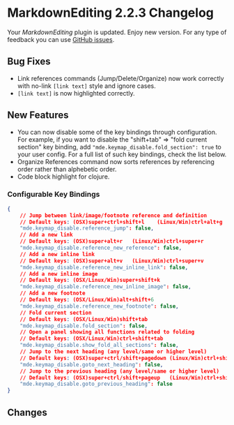 # MarkdownEditing 2.2.3 Changelog

Your _MarkdownEditing_ plugin is updated. Enjoy new version. For any type of
feedback you can use [GitHub issues][issues].

## Bug Fixes

* Link references commands (Jump/Delete/Organize) now work correctly with no-link `[link text]` style and ignore cases.
* `[link text]` is now highlighted correctly.

## New Features

* You can now disable some of the key bindings through configuration. For example, if you want to disable the "shift+tab" => "fold current section" key binding, add `"mde.keymap_disable.fold_section": true` to your user config. For a full list of such key bindings, check the list below.
* Organize References command now sorts references by referencing order rather than alphebetic order.
* Code block highlight for clojure.

### Configurable Key Bindings

```json
{
    // Jump between link/image/footnote reference and definition
    // Default keys: (OSX)super+ctrl+shift+l    (Linux/Win)ctrl+alt+g
    "mde.keymap_disable.reference_jump": false,
    // Add a new link
    // Default keys: (OSX)super+alt+r   (Linux/Win)ctrl+super+r
    "mde.keymap_disable.reference_new_reference": false,
    // Add a new inline link
    // Default keys: (OSX)super+alt+v   (Linux/Win)ctrl+super+v
    "mde.keymap_disable.reference_new_inline_link": false,
    // Add a new inline image
    // Default keys: (OSX/Linux/Win)super+shift+k
    "mde.keymap_disable.reference_new_inline_image": false,
    // Add a new footnote
    // Default keys: (OSX/Linux/Win)alt+shift+6
    "mde.keymap_disable.reference_new_footnote": false,
    // Fold current section
    // Default keys: (OSX/Linux/Win)shift+tab
    "mde.keymap_disable.fold_section": false,
    // Open a panel showing all functions related to folding
    // Default keys: (OSX/Linux/Win)ctrl+shift+tab
    "mde.keymap_disable.show_fold_all_sections": false,
    // Jump to the next heading (any level/same or higher level)
    // Default keys: (OSX)super+ctrl/shift+pagedown (Linux/Win)ctrl+shift(+alt)+pagedown
    "mde.keymap_disable.goto_next_heading": false,
    // Jump to the previous heading (any level/same or higher level)
    // Default keys: (OSX)super+ctrl/shift+pageup   (Linux/Win)ctrl+shift(+alt)+pageup
    "mde.keymap_disable.goto_previous_heading": false
}
```

## Changes

[issues]: https://github.com/SublimeText-Markdown/MarkdownEditing/issues
